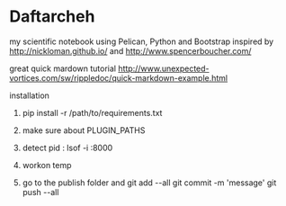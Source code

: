 Daftarcheh
==========

my scientific notebook using Pelican, Python and Bootstrap
inspired by http://nickloman.github.io/ and http://www.spencerboucher.com/

great quick mardown tutorial
http://www.unexpected-vortices.com/sw/rippledoc/quick-markdown-example.html

installation

1) pip install -r /path/to/requirements.txt
2) make sure about PLUGIN_PATHS 
3) detect pid : lsof -i :8000

4) workon temp
5) go to the publish folder and 
	git add --all
	git commit -m 'message'
	git push --all
